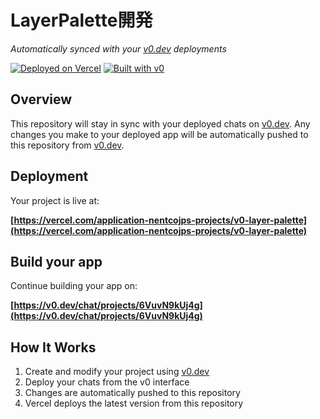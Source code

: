 # LayerPalette開発

*Automatically synced with your [v0.dev](https://v0.dev) deployments*

[![Deployed on Vercel](https://img.shields.io/badge/Deployed%20on-Vercel-black?style=for-the-badge&logo=vercel)](https://vercel.com/application-nentcojps-projects/v0-layer-palette)
[![Built with v0](https://img.shields.io/badge/Built%20with-v0.dev-black?style=for-the-badge)](https://v0.dev/chat/projects/6VuvN9kUj4g)

## Overview

This repository will stay in sync with your deployed chats on [v0.dev](https://v0.dev).
Any changes you make to your deployed app will be automatically pushed to this repository from [v0.dev](https://v0.dev).

## Deployment

Your project is live at:

**[https://vercel.com/application-nentcojps-projects/v0-layer-palette](https://vercel.com/application-nentcojps-projects/v0-layer-palette)**

## Build your app

Continue building your app on:

**[https://v0.dev/chat/projects/6VuvN9kUj4g](https://v0.dev/chat/projects/6VuvN9kUj4g)**

## How It Works

1. Create and modify your project using [v0.dev](https://v0.dev)
2. Deploy your chats from the v0 interface
3. Changes are automatically pushed to this repository
4. Vercel deploys the latest version from this repository

